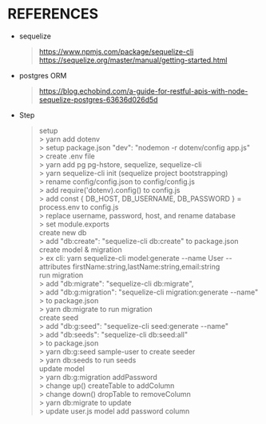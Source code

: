 # REFERENCES

- sequelize
    > https://www.npmjs.com/package/sequelize-cli <br>
    > https://sequelize.org/master/manual/getting-started.html <br>

- postgres ORM
    > https://blog.echobind.com/a-guide-for-restful-apis-with-node-sequelize-postgres-63636d026d5d <br>

- Step
    > setup <br>
        > yarn add dotenv <br>
        > setup package.json "dev": "nodemon -r dotenv/config app.js" <br>
        > create .env file <br>
        > yarn add pg pg-hstore, sequelize, sequelize-cli <br>
        > yarn sequelize-cli init (sequelize project bootstrapping) <br>
        > rename config/config.json to config/config.js <br>
        > add require('dotenv).config() to config.js <br>
        > add const { DB_HOST, DB_USERNAME, DB_PASSWORD } = process.env to config.js <br>
        > replace username, password, host, and rename database <br>
        > set module.exports <br>
    > create new db <br>
        > add "db:create": "sequelize-cli db:create" to package.json <br>
    > create model & migration <br>
        > ex cli: yarn sequelize-cli model:generate --name User --attributes firstName:string,lastName:string,email:string <br>
    > run migration <br>
        > add "db:migrate": "sequelize-cli db:migrate", <br>
        > add "db:g:migration": "sequelize-cli migration:generate --name" <br>
        > to package.json <br>
        > yarn db:migrate to run migration <br>
    > create seed <br>
        > add "db:g:seed": "sequelize-cli seed:generate --name" <br>
        > add "db:seeds": "sequelize-cli db:seed:all" <br>
        > to package.json <br>
        > yarn db:g:seed sample-user to create seeder <br>
        > yarn db:seeds to run seeds <br>
    > update model <br>
        > yarn db:g:migration addPassword <br>
        > change up() createTable to addColumn <br>
        > change down() dropTable to removeColumn <br>
        > yarn db:migrate to update <br>
        > update user.js model add password column <br>